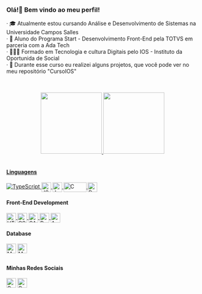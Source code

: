 <h3>Olá!👋 Bem vindo ao meu perfil!</h3>

<p>
  &middot; 🎓 Atualmente estou cursando Análise e Desenvolvimento de Sistemas na Universidade Campos Salles<br>
  &middot; 🚀 Aluno do Programa Start <tech> - Desenvolvimento Front-End pela TOTVS em parceria com a Ada Tech<br>
  &middot; 👨🏽‍💻 Formado em Tecnologia e cultura Digitais pelo IOS - Instituto da Oportunida de Social<br>
  &middot; 📎 Durante esse curso eu realizei alguns projetos, que você pode ver no meu repositório "CursoIOS"<br>
</p>

##
    
<br>

<div align="center">
  <a href="https://github.com/GuilhermeFdSilva">
  <img height="160em" src="https://github-readme-stats.vercel.app/api?username=GuilhermeFdSilva&show_icons=true&theme=radical&include_all_commits=true&count_private=true."/>
  <img height="160em" src="https://github-readme-stats.vercel.app/api/top-langs/?username=GuilhermeFdSilva&layout=compact&langs_count=7&theme=radical&include_all_commits=true&count_private=true."/>
</div>
    
<br>

<h4>Linguagens</h4>

<div style="display: inline_block">
  <a href="https://www.typescriptlang.org/docs/">
    <img src= "https://guilhermefdsilva.github.io/read-db-myPortfolio/stick-typescript.svg" alt="TypeScript">
  </a>
  <a href="https://developer.mozilla.org/en-US/docs/Web/JavaScript">
    <img align="center" alt="JS" height="25" src="https://img.shields.io/badge/JavaScript-F7DF1E?style=for-the-badge&logo=javascript&logoColor=black">
  </a>
  <a href="https://docs.oracle.com/en/java/">
    <img align="center" alt="Java" height="25" src="https://img.shields.io/badge/Java-ED8B00?style=for-the-badge&logo=openjdk&logoColor=white">
  </a>
  <a href="https://www.ibm.com/docs/pt/i/7.2?topic=languages-c-c">
    <img align="center" alt="C" height="25" width="60" src="https://img.shields.io/badge/C-00599C?style=for-the-badge&logo=c&logoColor=white">
  </a>
  <a href="https://wiki.python.org.br/PythonBrasil">
    <img align="center" alt="Python" height="25" src="https://img.shields.io/badge/Python-14354C?style=for-the-badge&logo=python&logoColor=white">
  </a>
<div/>
  
<h4>Front-End Development</h4>

<div style="display: inline_block">
  <a href="https://developer.mozilla.org/pt-BR/docs/Web/HTML">
    <img align="center" alt="HTML" height="25" src="https://img.shields.io/badge/HTML5-E34F26?style=for-the-badge&logo=html5&logoColor=white">
  </a>
  <a href="https://developer.mozilla.org/pt-BR/docs/Web/CSS">
    <img align="center" alt="CSS" height="25" src="https://img.shields.io/badge/CSS3-1572B6?style=for-the-badge&logo=css3&logoColor=white">
  </a>
  <a href="https://sass-lang.com/documentation/">
    <img align="center" alt="SASS" height="25" src="https://img.shields.io/badge/SASS-CC6699?style=for-the-badge&logo=sass&logoColor=white">
  </a>
  <a href="https://getbootstrap.com.br/docs/4.1/getting-started/introduction/">
    <img align="center" alt="Bootstrap" height="25" src="https://img.shields.io/badge/Bootstrap-563D7C?style=for-the-badge&logo=bootstrap&logoColor=white">
  </a>
  <a href="https://developer.mozilla.org/en-US/docs/Learn/Tools_and_testing/Client-side_JavaScript_frameworks/Angular_getting_started">
    <img align="center" alt="Angular" height="25" src="https://img.shields.io/badge/Angular-593D88?style=for-the-badge&logo=angular&logoColor=white">
  </a>
<div/>

<h4>Database</h4>

<div style="display: inline_block>
  <a href="https://dev.mysql.com/doc/">
    <img align="center" alt="MySQL" height="25" src="https://img.shields.io/badge/MySQL-005C84?style=for-the-badge&logo=mysql&logoColor=white">
  </a>
  <a href="https://www.mongodb.com/docs/">
    <img align="center" alt="MongoDB" height="25" src="https://img.shields.io/badge/MongoDB-4EA94B?style=for-the-badge&logo=mongodb&logoColor=white">
  </a>
</div>

  ##

<h4>Minhas Redes Sociais</h4>

<div style="display: inline_block>
  <a href="mailto:francaguilherme27@gmail.com">
    <img align="center" alt="Gmail" height="25" src="https://img.shields.io/badge/-Gmail-%23333?style=for-the-badge&logo=gmail&logoColor=white">
  <a/>
  <a href="https://www.linkedin.com/in/guilherme-fran%C3%A7a-da-silva-4756a8155/">
    <img align="center" alt="Gmail" height="25" src="https://img.shields.io/badge/-LinkedIn-%230077B5?style=for-the-badge&logo=linkedin&logoColor=white">
  <a/>
<div/>
